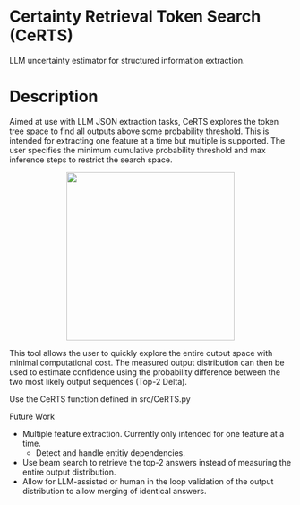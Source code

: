 # Certainty Retrieval Token Search (CeRTS)

LLM uncertainty estimator for structured information extraction.

# Description

Aimed at use with LLM JSON extraction tasks, CeRTS explores the token tree space to find all outputs above some probability threshold. This is intended for extracting one feature at a time but multiple is supported. The user specifies the minimum cumulative probability threshold and max inference steps to restrict the search space.

<p align="center">
  <img src="https://github.com/user-attachments/assets/4d99f4be-925e-4c17-80f8-ac4a2f21e278" height="300px">
</p>

This tool allows the user to quickly explore the entire output space with minimal computational cost. The measured output distribution can then be used to estimate confidence using the probability difference between the two most likely output sequences (Top-2 Delta).

Use the CeRTS function defined in src/CeRTS.py 

Future Work
- Multiple feature extraction. Currently only intended for one feature at a time.
  - Detect and handle entitiy dependencies.
- Use beam search to retrieve the top-2 answers instead of measuring the entire output distribution.
- Allow for LLM-assisted or human in the loop validation of the output distribution to allow merging of identical answers.


